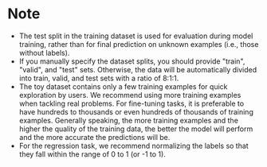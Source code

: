# Note
- The test split in the training dataset is used for evaluation during model training, rather than for final 
prediction on unknown examples (i.e., those without labels).
- If you manually specify the dataset splits, you should provide "train", "valid", and "test" sets. Otherwise, the data
will be automatically divided into train, valid, and test sets with a ratio of 8:1:1.
- The toy dataset contains only a few training examples for quick exploration by users. We recommend using more 
training examples when tackling real problems. For fine-tuning tasks, it is preferable to have hundreds to thousands or even hundreds of thousands of training examples. Generally speaking, the more training examples and the higher the quality of the training data, the better the model will perform and the more accurate the predictions will be.
- For the regression task, we recommend normalizing the labels so that they fall within the range of 0 to 1 (or -1 to 1).
